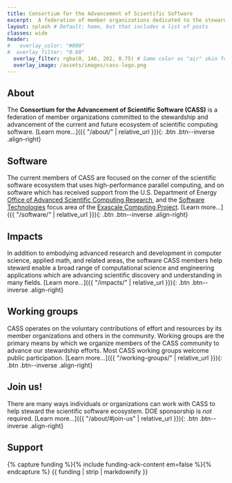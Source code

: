 ```yaml
---
title: Consortium for the Advancement of Scientific Software
excerpt:  A federation of member organizations dedicated to the stewardship and advancement of the scientific software ecosystem
layout: splash # Default: home, but that includes a list of posts
classes: wide
header:
#   overlay_color: "#000"
#  overlay_filter: "0.60"
  overlay_filter: rgba(0, 146, 202, 0.75) # Same color as "air" skin footer
  overlay_image: /assets/images/cass-logo.png
---
```


## About

The **Consortium for the Advancement of Scientific Software (CASS)** is a federation of member organizations committed to the stewardship and advancement of the current and future ecosystem of scientific computing software.
[Learn more...]({{ "/about/" | relative_url }}){: .btn .btn--inverse .align-right}

## Software

The current members of CASS are focused on the corner of the scientific software ecosystem that uses high-performance parallel computing, and on software which has received support from the U.S. Department of Energy [Office of Advanced Scientific Computing Research](https://www.energy.gov/science/ascr/advanced-scientific-computing-research), and the [Software Technologies](https://www.exascaleproject.org/research/#software) focus area of the [Exascale Computing Project](https://www.exascaleproject.org/).
[Learn more...]({{ "/software/" | relative_url }}){: .btn .btn--inverse .align-right}

## Impacts

In addition to embodying advanced research and development in computer science, applied math, and related areas, the software CASS members help steward enable a broad range of computational science and engineering applications which are advancing scientific discovery and understanding in many fields.
[Learn more...]({{ "/impacts/" | relative_url }}){: .btn .btn--inverse .align-right}

## Working groups

CASS operates on the voluntary contributions of effort and resources by its member organizations and others in the community. Working groups are the primary means by which we organize members of the CASS community to advance our stewardship efforts. Most CASS working groups welcome public participation.
[Learn more...]({{ "/working-groups/" | relative_url }}){: .btn .btn--inverse .align-right}

## Join us!

There are many ways individuals or organizations can work with CASS to help steward the scientific software ecosystem.  DOE sponsorship is <em>not</em> required.
[Learn more...]({{ "/about/#join-us" | relative_url }}){: .btn .btn--inverse .align-right}

## Support
{% capture funding %}{% include funding-ack-content em=false %}{% endcapture %}
{{ funding | strip | markdownify }}